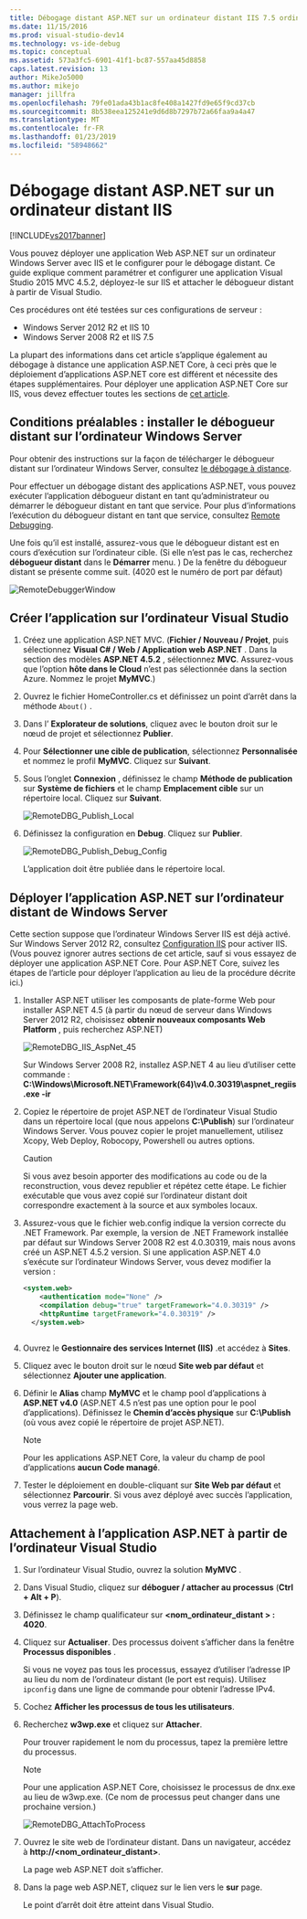 ```yaml
---
title: Débogage distant ASP.NET sur un ordinateur distant IIS 7.5 ordinateur | Microsoft Docs
ms.date: 11/15/2016
ms.prod: visual-studio-dev14
ms.technology: vs-ide-debug
ms.topic: conceptual
ms.assetid: 573a3fc5-6901-41f1-bc87-557aa45d8858
caps.latest.revision: 13
author: MikeJo5000
ms.author: mikejo
manager: jillfra
ms.openlocfilehash: 79fe01ada43b1ac8fe408a1427fd9e65f9cd37cb
ms.sourcegitcommit: 8b538eea125241e9d6d8b7297b72a66faa9a4a47
ms.translationtype: MT
ms.contentlocale: fr-FR
ms.lasthandoff: 01/23/2019
ms.locfileid: "58948662"
---
```

# <a name="remote-debugging-aspnet-on-a-remote-iis-computer"></a>Débogage distant ASP.NET sur un ordinateur distant IIS
[!INCLUDE[vs2017banner](../includes/vs2017banner.md)]

Vous pouvez déployer une application Web ASP.NET sur un ordinateur Windows Server avec IIS et le configurer pour le débogage distant. Ce guide explique comment paramétrer et configurer une application Visual Studio 2015 MVC 4.5.2, déployez-le sur IIS et attacher le débogueur distant à partir de Visual Studio.

Ces procédures ont été testées sur ces configurations de serveur :
* Windows Server 2012 R2 et IIS 10
* Windows Server 2008 R2 et IIS 7.5

La plupart des informations dans cet article s’applique également au débogage à distance une application ASP.NET Core, à ceci près que le déploiement d’applications ASP.NET core est différent et nécessite des étapes supplémentaires. Pour déployer une application ASP.NET Core sur IIS, vous devez effectuer toutes les sections de [cet article](https://docs.asp.net/en/latest/publishing/iis.html).

## <a name="prerequisites-install-the-remote-debugger-on-the-windows-server-computer"></a>Conditions préalables : installer le débogueur distant sur l’ordinateur Windows Server

Pour obtenir des instructions sur la façon de télécharger le débogueur distant sur l’ordinateur Windows Server, consultez [le débogage à distance](../debugger/remote-debugging.md).

Pour effectuer un débogage distant des applications ASP.NET, vous pouvez exécuter l’application débogueur distant en tant qu’administrateur ou démarrer le débogueur distant en tant que service. Pour plus d’informations l’exécution du débogueur distant en tant que service, consultez [Remote Debugging](../debugger/remote-debugging.md).

Une fois qu’il est installé, assurez-vous que le débogueur distant est en cours d’exécution sur l’ordinateur cible. (Si elle n’est pas le cas, recherchez **débogueur distant** dans le **Démarrer** menu. ) De la fenêtre du débogueur distant se présente comme suit. (4020 est le numéro de port par défaut)

![RemoteDebuggerWindow](../debugger/media/remotedebuggerwindow.png "RemoteDebuggerWindow")
  
## <a name="create-the-application-on-the-visual-studio-computer"></a>Créer l’application sur l’ordinateur Visual Studio  
  
1. Créez une application ASP.NET MVC. (**Fichier / Nouveau / Projet**, puis sélectionnez **Visual C# / Web / Application web ASP.NET** . Dans la section des modèles **ASP.NET 4.5.2** , sélectionnez **MVC**. Assurez-vous que l’option **hôte dans le Cloud** n’est pas sélectionnée dans la section Azure. Nommez le projet **MyMVC**.)
1. Ouvrez le fichier HomeController.cs et définissez un point d’arrêt dans la méthode `About()` .
1. Dans l’ **Explorateur de solutions**, cliquez avec le bouton droit sur le nœud de projet et sélectionnez **Publier**.
1. Pour **Sélectionner une cible de publication**, sélectionnez **Personnalisée** et nommez le profil **MyMVC**. Cliquez sur **Suivant**.
1. Sous l’onglet **Connexion** , définissez le champ **Méthode de publication** sur **Système de fichiers** et le champ **Emplacement cible** sur un répertoire local. Cliquez sur **Suivant**.

    ![RemoteDBG_Publish_Local](../debugger/media/remotedbg-publish-local.png "RemoteDBG_Publish_Local")
1. Définissez la configuration en **Debug**. Cliquez sur **Publier**.

    ![RemoteDBG_Publish_Debug_Config](../debugger/media/remotedbg-publish-debug-config.png "RemoteDBG_Publish_Debug_Config")
    
    L’application doit être publiée dans le répertoire local.

## <a name="BKMK_deploy_asp_net"></a> Déployer l’application ASP.NET sur l’ordinateur distant de Windows Server

 Cette section suppose que l’ordinateur Windows Server IIS est déjà activé. Sur Windows Server 2012 R2, consultez [Configuration IIS](https://docs.asp.net/en/latest/publishing/iis.html#iis-configuration) pour activer IIS. (Vous pouvez ignorer autres sections de cet article, sauf si vous essayez de déployer une application ASP.NET Core. Pour ASP.NET Core, suivez les étapes de l’article pour déployer l’application au lieu de la procédure décrite ici.)
1. Installer ASP.NET utiliser les composants de plate-forme Web pour installer ASP.NET 4.5 (à partir du nœud de serveur dans Windows Server 2012 R2, choisissez **obtenir nouveaux composants Web Platform** , puis recherchez ASP.NET)

    ![RemoteDBG_IIS_AspNet_45](../debugger/media/remotedbg-iis-aspnet-45.png "RemoteDBG_IIS_AspNet_45")

    Sur Windows Server 2008 R2, installez ASP.NET 4 au lieu d’utiliser cette commande :   **C:\Windows\Microsoft.NET\Framework(64)\v4.0.30319\aspnet_regiis.exe -ir**
1. Copiez le répertoire de projet ASP.NET de l’ordinateur Visual Studio dans un répertoire local (que nous appelons **C:\Publish**) sur l’ordinateur Windows Server. Vous pouvez copier le projet manuellement, utilisez Xcopy, Web Deploy, Robocopy, Powershell ou autres options.

    > [!CAUTION]
    >  Si vous avez besoin apporter des modifications au code ou de la reconstruction, vous devez republier et répétez cette étape. Le fichier exécutable que vous avez copié sur l’ordinateur distant doit correspondre exactement à la source et aux symboles locaux.
1. Assurez-vous que le fichier web.config indique la version correcte du .NET Framework.  Par exemple, la version de .NET Framework installée par défaut sur Windows Server 2008 R2 est 4.0.30319, mais nous avons créé un ASP.NET 4.5.2 version. Si une application ASP.NET 4.0 s’exécute sur l’ordinateur Windows Server, vous devez modifier la version :
  
    ```xml
    <system.web>
        <authentication mode="None" />  
        <compilation debug="true" targetFramework="4.0.30319" />
        <httpRuntime targetFramework="4.0.30319" />
      </system.web>
  
    ```
1. Ouvrez le **Gestionnaire des services Internet (IIS)** .et accédez à **Sites**.
1. Cliquez avec le bouton droit sur le nœud **Site web par défaut** et sélectionnez **Ajouter une application**.
1. Définir le **Alias** champ **MyMVC** et le champ pool d’applications à **ASP.NET v4.0** (ASP.NET 4.5 n’est pas une option pour le pool d’applications). Définissez le **Chemin d’accès physique** sur **C:\Publish** (où vous avez copié le répertoire de projet ASP.NET).

    >[!NOTE] 
    > Pour les applications ASP.NET Core, la valeur du champ de pool d’applications **aucun Code managé**.
1. Tester le déploiement en double-cliquant sur **Site Web par défaut** et sélectionnez **Parcourir**.
    Si vous avez déployé avec succès l’application, vous verrez la page web.

## <a name="attach-to-the-aspnet-application-from-the-visual-studio-computer"></a>Attachement à l’application ASP.NET à partir de l’ordinateur Visual Studio

1. Sur l’ordinateur Visual Studio, ouvrez la solution **MyMVC** .
1. Dans Visual Studio, cliquez sur **déboguer / attacher au processus** (**Ctrl + Alt + P**).
1. Définissez le champ qualificateur sur  **\<nom_ordinateur_distant > : 4020**.
1. Cliquez sur **Actualiser**.
    Des processus doivent s’afficher dans la fenêtre **Processus disponibles** .

    Si vous ne voyez pas tous les processus, essayez d’utiliser l’adresse IP au lieu du nom de l’ordinateur distant (le port est requis). Utilisez `ipconfig` dans une ligne de commande pour obtenir l’adresse IPv4.
1. Cochez  **Afficher les processus de tous les utilisateurs**.
1. Recherchez **w3wp.exe** et cliquez sur **Attacher**.

     Pour trouver rapidement le nom du processus, tapez la première lettre du processus.
     
    >[!NOTE]
    > Pour une application ASP.NET Core, choisissez le processus de dnx.exe au lieu de w3wp.exe. (Ce nom de processus peut changer dans une prochaine version.)

    ![RemoteDBG_AttachToProcess](../debugger/media/remotedbg-attachtoprocess.png "RemoteDBG_AttachToProcess")

1. Ouvrez le site web de l’ordinateur distant. Dans un navigateur, accédez à **http://\<nom_ordinateur_distant>**.
    
    La page web ASP.NET doit s’afficher.
1. Dans la page web ASP.NET, cliquez sur le lien vers le **sur** page.

    Le point d’arrêt doit être atteint dans Visual Studio.

